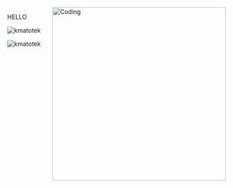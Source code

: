 
<img align="right" alt="Coding" width="400" src="https://i.pinimg.com/originals/92/6f/40/926f4078d335a5d9b9592dbe9791a2df.gif">

HELLO



<p><img align="center" src="https://github-readme-stats.vercel.app/api/top-langs?username=kmatotek&show_icons=true&locale=en&layout=compact" alt="kmatotek" /></p>

<p><img align="center" src="https://github-readme-streak-stats.herokuapp.com/?user=kmatotek&" alt="kmatotek" /></p>


